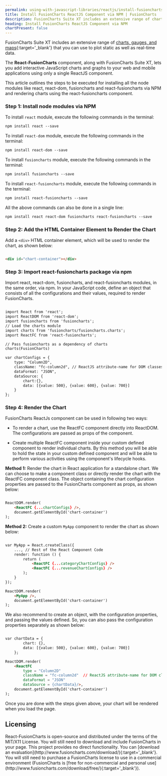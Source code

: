 ```yaml
---
permalink: using-with-javascript-libraries/reactjs/install-fusioncharts-reactjs-component-via-npm.html
title: Install FusionCharts ReactJS Component via NPM | FusionCharts
description: FusionCharts Suite XT includes an extensive range of charts, gauges, and maps that you can use to plot static as well as real-time data.
heading: Install FusionCharts ReactJS Component via NPM
chartPresent: false
---
```


FusionCharts Suite XT includes an extensive range of [charts, gauges, and maps](http://www.fusioncharts.com/charts/){:target='_blank'} that you can use to plot static as well as real-time data.

The __React-FusionCharts__ component, along with FusionCharts Suite XT, lets you add interactive JavaScript charts and graphs to your web and mobile applications using only a single ReactJS component.

This article outlines the steps to be executed for installing all the node modules like react, react-dom, fusioncharts and react-fusioncharts via NPM and rendering charts using the react-fusioncharts component.

### Step 1: Install node modules via NPM

To install `react` module, execute the following commands in the terminal: 

```html
npm install react --save
```

To install `react-dom` module, execute the following commands in the terminal:

```html
npm install react-dom --save
```

To install `fusioncharts` module, execute the following commands in the terminal:

```html
npm install fusioncharts --save
```

To install `react-fusioncharts` module, execute the following commands in the terminal:

```html
npm install react-fusioncharts --save
```

All the above commands can also be done in a single line:

```html
npm install react react-dom fusioncharts react-fusioncharts --save
```

### Step 2: Add the HTML Container Element to Render the Chart

Add a `<div>` HTML container element, which will be used to render the chart, as shown below:

```html

<div id="chart-container"></div>

```

### Step 3: Import react-fusioncharts package via npm

Import react, react-dom, fusioncharts, and react-fusioncharts modules, in the same order, via npm. In your JavaScript code, define an object that consists of all the configurations and their values, required to render FusionCharts.

```html

import React from 'react';
import ReactDOM from 'react-dom';
import fusioncharts from 'fusioncharts';
// Load the charts module
import charts from 'fusioncharts/fusioncharts.charts';
import ReactFC from 'react-fusioncharts';

// Pass fusioncharts as a dependency of charts
charts(FusionCharts)

var chartConfigs = {
    type: "Column2D",
    className: "fc-column2d", // ReactJS attribute-name for DOM classes
    dataFormat: "JSON",
    dataSource: {
        chart:{},
        data: [{value: 500}, {value: 600}, {value: 700}]
    }
};

```

### Step 4: Render the Chart

FusionCharts ReactJs component can be used in following two ways:

* To render a chart, use the ReactFC component directly into ReactDOM. The configurations are passed as props of the component.

* Create multiple ReactFC component inside your custom defined component to render individual charts. By this method you will be able to hold the state in your custom defined component and will be able to perform various activities using the component's lifecycle hooks.


__Method 1:__ Render the chart in React application for a standalone chart. We can choose to make a component class or directly render the chart with the ReactFC component class. The object containing the chart configuration properties are passed to the FusionCharts component as props, as shown below: 

```html

ReactDOM.render(
    <ReactFC {...chartConfigs} />,
    document.getElementById('chart-container')
);

```


__Method 2:__ Create a custom `MyApp` component to render the chart as shown below:

```html

var MyApp = React.createClass({
    ..., // Rest of the React Component Code
    render: function () {
        return (
            <ReactFC {...categoryChartConfigs} />
            <ReactFC {...revenueChartConfigs} />
        );
    }
});

ReactDOM.render(
    <MyApp />,
    document.getElementById('chart-container')
);

```

We also recommend to create an object, with the configuration properties, and passing the values defined. So, you can also pass the configuration properties separately as shown below:

```html

var chartData = {
        chart: {},
        data: [{value: 500}, {value: 600}, {value: 700}]
    };

ReactDOM.render(
    <ReactFC
        type = "Column2D"
        className = "fc-column2d"  // ReactJS attribute-name for DOM classes
        dataFormat = "JSON"
        dataSource = {chartData}/>,
    document.getElementById('chart-container')
);

```

Once you are done with the steps given above, your chart will be rendered when you load the page.

## Licensing
<p class="text-info">
React-FusionCharts is open-source and distributed under the terms of the MIT/X11 License. You will still need to download and include FusionCharts in your page. This project provides no direct functionality. You can [download an evaluation](http://www.fusioncharts.com/download/){:target='_blank'}. You will still need to purchase a FusionCharts license to use in a commercial environment (FusionCharts is [free for non-commercial and personal use](http://www.fusioncharts.com/download/free/){:target='_blank'}).
</p>